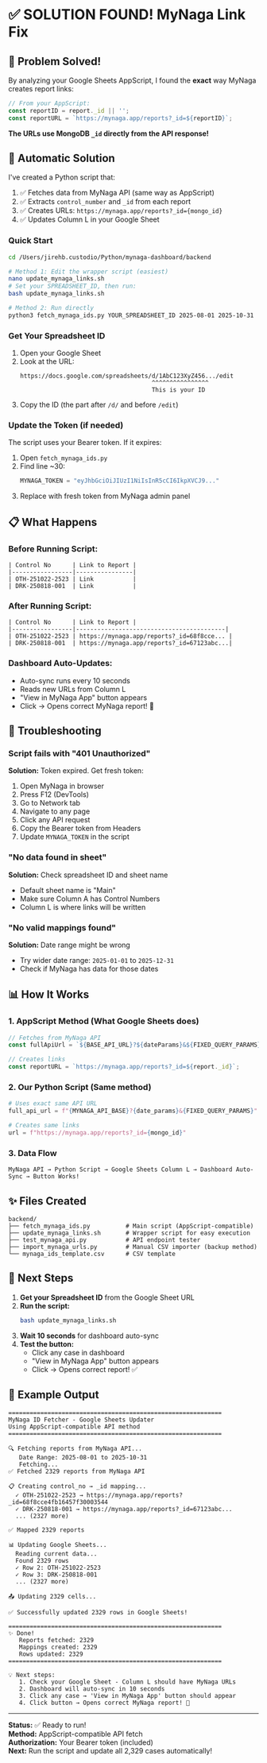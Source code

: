 # ✅ SOLUTION FOUND! MyNaga Link Fix

## 🎉 Problem Solved!

By analyzing your Google Sheets AppScript, I found the **exact** way MyNaga creates report links:

```javascript
// From your AppScript:
const reportID = report._id || '';
const reportURL = `https://mynaga.app/reports?_id=${reportID}`; 
```

**The URLs use MongoDB `_id` directly from the API response!**

## 🚀 Automatic Solution

I've created a Python script that:
1. ✅ Fetches data from MyNaga API (same way as AppScript)
2. ✅ Extracts `control_number` and `_id` from each report
3. ✅ Creates URLs: `https://mynaga.app/reports?_id={mongo_id}`
4. ✅ Updates Column L in your Google Sheet

### Quick Start

```bash
cd /Users/jirehb.custodio/Python/mynaga-dashboard/backend

# Method 1: Edit the wrapper script (easiest)
nano update_mynaga_links.sh
# Set your SPREADSHEET_ID, then run:
bash update_mynaga_links.sh

# Method 2: Run directly
python3 fetch_mynaga_ids.py YOUR_SPREADSHEET_ID 2025-08-01 2025-10-31
```

### Get Your Spreadsheet ID

1. Open your Google Sheet
2. Look at the URL:
   ```
   https://docs.google.com/spreadsheets/d/1AbC123XyZ456.../edit
                                        ^^^^^^^^^^^^^^^^
                                        This is your ID
   ```
3. Copy the ID (the part after `/d/` and before `/edit`)

### Update the Token (if needed)

The script uses your Bearer token. If it expires:

1. Open `fetch_mynaga_ids.py`
2. Find line ~30:
   ```python
   MYNAGA_TOKEN = "eyJhbGciOiJIUzI1NiIsInR5cCI6IkpXVCJ9..."
   ```
3. Replace with fresh token from MyNaga admin panel

## 📋 What Happens

### Before Running Script:
```
| Control No      | Link to Report |
|-----------------|----------------|
| OTH-251022-2523 | Link           |
| DRK-250818-001  | Link           |
```

### After Running Script:
```
| Control No      | Link to Report |
|-----------------|------------------------------------------|
| OTH-251022-2523 | https://mynaga.app/reports?_id=68f8cce... |
| DRK-250818-001  | https://mynaga.app/reports?_id=67123abc...|
```

### Dashboard Auto-Updates:
- Auto-sync runs every 10 seconds
- Reads new URLs from Column L
- "View in MyNaga App" button appears
- Click → Opens correct MyNaga report! 🎉

## 🔧 Troubleshooting

### Script fails with "401 Unauthorized"
**Solution:** Token expired. Get fresh token:
1. Open MyNaga in browser
2. Press F12 (DevTools)
3. Go to Network tab
4. Navigate to any page
5. Click any API request
6. Copy the Bearer token from Headers
7. Update `MYNAGA_TOKEN` in the script

### "No data found in sheet"
**Solution:** Check spreadsheet ID and sheet name
- Default sheet name is "Main"
- Make sure Column A has Control Numbers
- Column L is where links will be written

### "No valid mappings found"
**Solution:** Date range might be wrong
- Try wider date range: `2025-01-01` to `2025-12-31`
- Check if MyNaga has data for those dates

## 📊 How It Works

### 1. AppScript Method (What Google Sheets does)
```javascript
// Fetches from MyNaga API
const fullApiUrl = `${BASE_API_URL}?${dateParams}&${FIXED_QUERY_PARAMS}`;

// Creates links
const reportURL = `https://mynaga.app/reports?_id=${report._id}`;
```

### 2. Our Python Script (Same method)
```python
# Uses exact same API URL
full_api_url = f"{MYNAGA_API_BASE}?{date_params}&{FIXED_QUERY_PARAMS}"

# Creates same links
url = f"https://mynaga.app/reports?_id={mongo_id}"
```

### 3. Data Flow
```
MyNaga API → Python Script → Google Sheets Column L → Dashboard Auto-Sync → Button Works!
```

## ✨ Files Created

```
backend/
├── fetch_mynaga_ids.py          # Main script (AppScript-compatible)
├── update_mynaga_links.sh       # Wrapper script for easy execution
├── test_mynaga_api.py           # API endpoint tester
├── import_mynaga_urls.py        # Manual CSV importer (backup method)
└── mynaga_ids_template.csv      # CSV template
```

## 🎯 Next Steps

1. **Get your Spreadsheet ID** from the Google Sheet URL
2. **Run the script:**
   ```bash
   bash update_mynaga_links.sh
   ```
3. **Wait 10 seconds** for dashboard auto-sync
4. **Test the button:**
   - Click any case in dashboard
   - "View in MyNaga App" button appears
   - Click → Opens correct report! ✅

## 📝 Example Output

```
============================================================
MyNaga ID Fetcher - Google Sheets Updater
Using AppScript-compatible API method
============================================================

🔍 Fetching reports from MyNaga API...
   Date Range: 2025-08-01 to 2025-10-31
   Fetching...
✅ Fetched 2329 reports from MyNaga API

📋 Creating control_no → _id mapping...
  ✓ OTH-251022-2523 → https://mynaga.app/reports?_id=68f8cce4fb16457f30003544
  ✓ DRK-250818-001 → https://mynaga.app/reports?_id=67123abc...
  ... (2327 more)

✅ Mapped 2329 reports

📊 Updating Google Sheets...
  Reading current data...
  Found 2329 rows
  ✓ Row 2: OTH-251022-2523
  ✓ Row 3: DRK-250818-001
  ... (2327 more)

📤 Updating 2329 cells...

✅ Successfully updated 2329 rows in Google Sheets!

============================================================
✨ Done!
   Reports fetched: 2329
   Mappings created: 2329
   Rows updated: 2329
============================================================

💡 Next steps:
   1. Check your Google Sheet - Column L should have MyNaga URLs
   2. Dashboard will auto-sync in 10 seconds
   3. Click any case → 'View in MyNaga App' button should appear
   4. Click button → Opens correct MyNaga report! 🎉
```

---

**Status:** ✅ Ready to run!  
**Method:** AppScript-compatible API fetch  
**Authorization:** Your Bearer token (included)  
**Next:** Run the script and update all 2,329 cases automatically!
